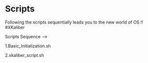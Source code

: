 # Scripts
Following the scripts sequentially leads you to the new world of OS !! #XKaliber


Scripts Sequence -->

1.Basic_Initialization.sh

2.xkaliber_script.sh
